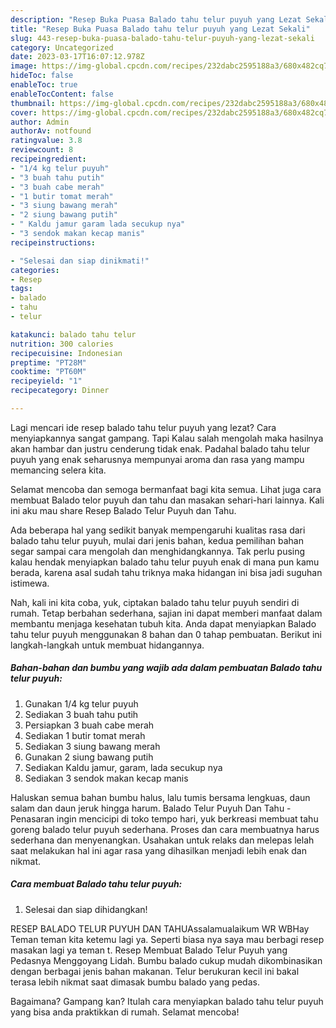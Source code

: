 ```yaml
---
description: "Resep Buka Puasa Balado tahu telur puyuh yang Lezat Sekali"
title: "Resep Buka Puasa Balado tahu telur puyuh yang Lezat Sekali"
slug: 443-resep-buka-puasa-balado-tahu-telur-puyuh-yang-lezat-sekali
category: Uncategorized
date: 2023-03-17T16:07:12.978Z
image: https://img-global.cpcdn.com/recipes/232dabc2595188a3/680x482cq70/balado-tahu-telur-puyuh-foto-resep-utama.jpg
hideToc: false
enableToc: true
enableTocContent: false
thumbnail: https://img-global.cpcdn.com/recipes/232dabc2595188a3/680x482cq70/balado-tahu-telur-puyuh-foto-resep-utama.jpg
cover: https://img-global.cpcdn.com/recipes/232dabc2595188a3/680x482cq70/balado-tahu-telur-puyuh-foto-resep-utama.jpg
author: Admin
authorAv: notfound
ratingvalue: 3.8
reviewcount: 8
recipeingredient:
- "1/4 kg telur puyuh"
- "3 buah tahu putih"
- "3 buah cabe merah"
- "1 butir tomat merah"
- "3 siung bawang merah"
- "2 siung bawang putih"
- " Kaldu jamur garam lada secukup nya"
- "3 sendok makan kecap manis"
recipeinstructions:

- "Selesai dan siap dinikmati!"
categories:
- Resep
tags:
- balado
- tahu
- telur

katakunci: balado tahu telur 
nutrition: 300 calories
recipecuisine: Indonesian
preptime: "PT28M"
cooktime: "PT60M"
recipeyield: "1"
recipecategory: Dinner

---
```



Lagi mencari ide resep balado tahu telur puyuh yang lezat? Cara menyiapkannya sangat gampang. Tapi Kalau salah mengolah maka hasilnya akan hambar dan justru cenderung tidak enak. Padahal balado tahu telur puyuh yang enak seharusnya mempunyai aroma dan rasa yang mampu memancing selera kita.


Selamat mencoba dan semoga bermanfaat bagi kita semua. Lihat juga cara membuat Balado telor puyuh dan tahu dan masakan sehari-hari lainnya. Kali ini aku mau share Resep Balado Telur Puyuh dan Tahu.

Ada beberapa hal yang sedikit banyak mempengaruhi kualitas rasa dari balado tahu telur puyuh, mulai dari jenis bahan, kedua pemilihan bahan segar sampai cara mengolah dan menghidangkannya. Tak perlu pusing kalau hendak menyiapkan balado tahu telur puyuh enak di mana pun kamu berada, karena asal sudah tahu triknya maka hidangan ini bisa jadi suguhan istimewa.


Nah, kali ini kita coba, yuk, ciptakan balado tahu telur puyuh sendiri di rumah. Tetap berbahan sederhana, sajian ini dapat memberi manfaat dalam membantu menjaga kesehatan tubuh kita. Anda dapat menyiapkan Balado tahu telur puyuh menggunakan 8 bahan dan 0 tahap pembuatan. Berikut ini langkah-langkah untuk membuat hidangannya.

<!--inarticleads1-->

##### Bahan-bahan dan bumbu yang wajib ada dalam pembuatan Balado tahu telur puyuh:

1. Gunakan 1/4 kg telur puyuh
1. Sediakan 3 buah tahu putih
1. Persiapkan 3 buah cabe merah
1. Sediakan 1 butir tomat merah
1. Sediakan 3 siung bawang merah
1. Gunakan 2 siung bawang putih
1. Sediakan  Kaldu jamur, garam, lada secukup nya
1. Sediakan 3 sendok makan kecap manis


Haluskan semua bahan bumbu halus, lalu tumis bersama lengkuas, daun salam dan daun jeruk hingga harum. Balado Telur Puyuh Dan Tahu - Penasaran ingin mencicipi di toko tempo hari, yuk berkreasi membuat tahu goreng balado telur puyuh sederhana. Proses dan cara membuatnya harus sederhana dan menyenangkan. Usahakan untuk relaks dan melepas lelah saat melakukan hal ini agar rasa yang dihasilkan menjadi lebih enak dan nikmat. 

<!--inarticleads2-->

##### Cara membuat Balado tahu telur puyuh:


1. Selesai dan siap dihidangkan!

RESEP BALADO TELUR PUYUH DAN TAHUAssalamualaikum WR WBHay Teman teman kita ketemu lagi ya. Seperti biasa nya saya mau berbagi resep masakan lagi ya teman t. Resep Membuat Balado Telur Puyuh yang Pedasnya Menggoyang Lidah. Bumbu balado cukup mudah dikombinasikan dengan berbagai jenis bahan makanan. Telur berukuran kecil ini bakal terasa lebih nikmat saat dimasak bumbu balado yang pedas. 

Bagaimana? Gampang kan? Itulah cara menyiapkan balado tahu telur puyuh yang bisa anda praktikkan di rumah. Selamat mencoba!
